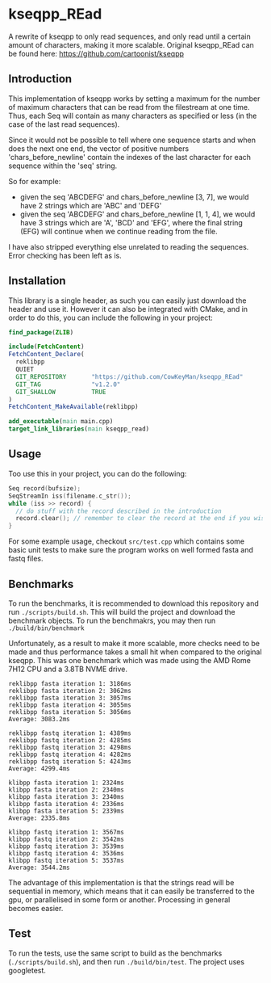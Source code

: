 # kseqpp_REad
A rewrite of kseqpp to only read sequences, and only read until a certain amount of characters, making it more scalable. Original kseqpp_REad can be found here: https://github.com/cartoonist/kseqpp

## Introduction

This implementation of kseqpp works by setting a maximum for the number of maximum characters that can be read from the filestream at one time. Thus, each Seq will contain as many characters as specified or less (in the case of the last read sequences).

Since it would not be possible to tell where one sequence starts and when does the next one end, the vector of positive numbers 'chars_before_newline' contain the indexes of the last character for each sequence within the 'seq' string.

So for example:
* given the seq 'ABCDEFG' and chars_before_newline [3, 7], we would have 2 strings which are 'ABC' and 'DEFG'
* given the seq 'ABCDEFG' and chars_before_newline [1, 1, 4], we would have 3 strings which are 'A', 'BCD' and 'EFG', where the final string (EFG) will continue when we continue reading from the file.

I have also stripped everything else unrelated to reading the sequences. Error checking has been left as is.

## Installation

This library is a single header, as such you can easily just download the header and use it. However it can also be integrated with CMake, and in order to do this, you can include the following in your project:

```Cmake
find_package(ZLIB)

include(FetchContent)
FetchContent_Declare(
  reklibpp
  QUIET
  GIT_REPOSITORY       "https://github.com/CowKeyMan/kseqpp_REad"
  GIT_TAG              "v1.2.0"
  GIT_SHALLOW          TRUE
)
FetchContent_MakeAvailable(reklibpp)

add_executable(main main.cpp)
target_link_libraries(main kseqpp_read)
```

## Usage
Too use this in your project, you can do the following:

```c++
Seq record(bufsize);
SeqStreamIn iss(filename.c_str());
while (iss >> record) {
  // do stuff with the record described in the introduction
  record.clear(); // remember to clear the record at the end if you wish to reuse it
}
```

For some example usage, checkout `src/test.cpp` which contains some basic unit tests to make sure the program works on well formed fasta and fastq files.

## Benchmarks

To run the benchmarks, it is recommended to download this repository and run `./scripts/build.sh`. This will build the project and download the benchmark objects. To run the benchmakrs, you may then run `./build/bin/benchmark`

Unfortunately, as a result to make it more scalable, more checks need to be made and thus performance takes a small hit when compared to the original kseqpp. This was one benchmark which was made using the AMD Rome 7H12 CPU and a 3.8TB NVME drive.

```
reklibpp fasta iteration 1: 3186ms
reklibpp fasta iteration 2: 3062ms
reklibpp fasta iteration 3: 3057ms
reklibpp fasta iteration 4: 3055ms
reklibpp fasta iteration 5: 3056ms
Average: 3083.2ms

reklibpp fastq iteration 1: 4389ms
reklibpp fastq iteration 2: 4285ms
reklibpp fastq iteration 3: 4298ms
reklibpp fastq iteration 4: 4282ms
reklibpp fastq iteration 5: 4243ms
Average: 4299.4ms

klibpp fasta iteration 1: 2324ms
klibpp fasta iteration 2: 2340ms
klibpp fasta iteration 3: 2340ms
klibpp fasta iteration 4: 2336ms
klibpp fasta iteration 5: 2339ms
Average: 2335.8ms

klibpp fastq iteration 1: 3567ms
klibpp fastq iteration 2: 3542ms
klibpp fastq iteration 3: 3539ms
klibpp fastq iteration 4: 3536ms
klibpp fastq iteration 5: 3537ms
Average: 3544.2ms
```

The advantage of this implementation is that the strings read will be sequential in memory, which means that it can easily be transferred to the gpu, or parallelised in some form or another. Processing in general becomes easier.

## Test

To run the tests, use the same script to build as the benchmarks (`./scripts/build.sh`), and then run `./build/bin/test`. The project uses googletest.
